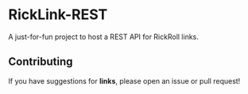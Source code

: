 # RickLink-REST

A just-for-fun project to host a REST API for RickRoll links.

## Contributing

If you have suggestions for **links**, please open an issue or pull request!
